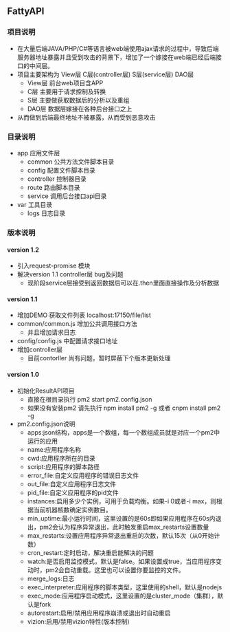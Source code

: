## FattyAPI
### 项目说明
* 在大量后端JAVA/PHP/C#等语言被web端使用ajax请求的过程中，导致后端服务器地址暴露并且受到攻击的背景下，增加了一个嫁接在web端已经后端接口的中间层。
* 项目主要架构为 View层 C层(controller层) S层(service层) DAO层
    * View层 前台web项目含APP
    * C层 主要用于请求控制及转换
    * S层 主要做获取数据后的分析以及重组
    * DAO层 数据层嫁接在各种后台接口之上
* 从而做到后端最终地址不被暴露，从而受到恶意攻击

### 目录说明
* app 应用文件层
    * common 公共方法文件脚本目录
    * config 配置文件脚本目录
    * controller 控制器目录
    * route 路由脚本目录
    * service 调用后台接口api目录
* var 工具目录
    * logs 日志目录

### 版本说明
#### version 1.2
* 引入request-promise 模块
* 解决version 1.1 controller层 bug及问题
    * 现阶段service层接受到返回数据后可以在.then里面直接操作及分析数据

#### version 1.1
* 增加DEMO 获取文件列表 localhost:17150/file/list
* common/common.js 增加公共调用接口方法
    * 并且增加请求日志
* config/config.js 中配置请求接口地址
* 增加controller层
    * 目前contorller 尚有问题，暂时屏蔽下个版本更新处理

#### version 1.0 
* 初始化ResultAPI项目
    * 直接在根目录执行 pm2 start pm2.config.json
    * 如果没有安装pm2 请先执行 npm install pm2 -g 或者 cnpm install pm2 -g
* pm2.config.json说明
    * apps:json结构，apps是一个数组，每一个数组成员就是对应一个pm2中运行的应用
    * name:应用程序名称
    * cwd:应用程序所在的目录
    * script:应用程序的脚本路径
    * error_file:自定义应用程序的错误日志文件
    * out_file:自定义应用程序日志文件
    * pid_file:自定义应用程序的pid文件
    * instances:启用多少个实例，可用于负载均衡。如果-i 0或者-i max，则根据当前机器核数确定实例数目。
    * min_uptime:最小运行时间，这里设置的是60s即如果应用程序在60s内退出，pm2会认为程序异常退出，此时触发重启max_restarts设置数量
    * max_restarts:设置应用程序异常退出重启的次数，默认15次（从0开始计数）
    * cron_restart:定时启动，解决重启能解决的问题
    * watch:是否启用监控模式，默认是false。如果设置成true，当应用程序变动时，pm2会自动重载。这里也可以设置你要监控的文件。
    * merge_logs:日志
    * exec_interpreter:应用程序的脚本类型，这里使用的shell，默认是nodejs
    * exec_mode:应用程序启动模式，这里设置的是cluster_mode（集群），默认是fork
    * autorestart:启用/禁用应用程序崩溃或退出时自动重启
    * vizion:启用/禁用vizion特性(版本控制)




